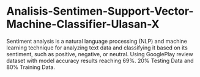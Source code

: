 # Analisis-Sentimen-Support-Vector-Machine-Classifier-Ulasan-X
Sentiment analysis is a natural language processing (NLP) and machine learning technique for analyzing text data and classifying it based on its sentiment, such as positive, negative, or neutral. Using GooglePlay review dataset with model accuracy results reaching 69%. 20% Testing Data and 80% Training Data.
